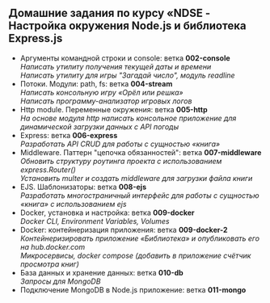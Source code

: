 ## Домашние задания по курсу «NDSE - Настройка окружения Node.js и библиотека Express.js

- Аргументы командной строки и console: ветка **002-console**  
    _Написать утилиту получения текущей даты и времени_  
    _Написать утилиту для игры "Загадай число", модуль readline_  
- Потоки. Модули: path, fs: ветка **004-stream**  
    _Написать консольную игру «Орёл или решка»_  
    _Написать программу-анализатор игровых логов_  
- Http module. Переменные окружения: ветка **005-http**  
    _На основе модуля http написать консольное приложение для динамической загрузки данных с API погоды_  
- Express: ветка **006-express**  
    _Разработать API CRUD для работы с сущностью «книга»_  
- Middleware. Паттерн "цепочка обязанностей": ветка **007-middleware**  
    _Обновить структуру роутинга проекта с использованием express.Router()_  
    _Установить multer и создать middleware для загрузки файла книги_
- EJS. Шаблонизаторы: ветка **008-ejs**  
    _Разработать многостраничный интерфейс для работы с сущностью «книга» с использованием ejs_  
- Docker, установка и настройка: ветка **009-docker**  
    _Docker CLI, Environment Variables, Volumes_  
- Docker: контейнеризация приложения: ветка **009-docker-2**  
    _Контейнеризировать приложение «Библиотека» и опубликовать его на hub.docker.com_  
    _Микросервисы, docker compose (добавить в приложение счётчик просмотра книг)_  
- База данных и хранение данных: ветка **010-db**  
    _Запросы для MongoDB_  
- Подключение MongoDB в Node.js приложение: ветка **011-mongo**  

